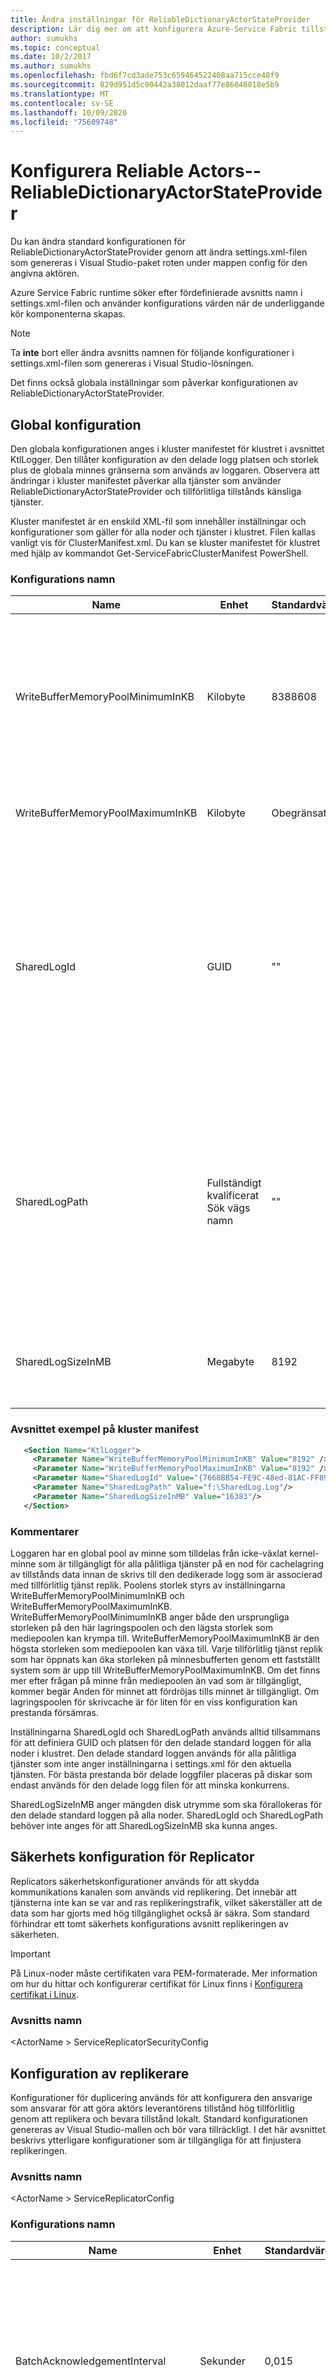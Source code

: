 ```yaml
---
title: Ändra inställningar för ReliableDictionaryActorStateProvider
description: Lär dig mer om att konfigurera Azure-Service Fabric tillstånds känsliga aktörer av typen ReliableDictionaryActorStateProvider.
author: sumukhs
ms.topic: conceptual
ms.date: 10/2/2017
ms.author: sumukhs
ms.openlocfilehash: fbd6f7cd3ade753c659464522408aa715cce48f9
ms.sourcegitcommit: 829d951d5c90442a38012daaf77e86046018e5b9
ms.translationtype: MT
ms.contentlocale: sv-SE
ms.lasthandoff: 10/09/2020
ms.locfileid: "75609748"
---
```

# <a name="configuring-reliable-actors--reliabledictionaryactorstateprovider"></a>Konfigurera Reliable Actors--ReliableDictionaryActorStateProvider
Du kan ändra standard konfigurationen för ReliableDictionaryActorStateProvider genom att ändra settings.xml-filen som genereras i Visual Studio-paket roten under mappen config för den angivna aktören.

Azure Service Fabric runtime söker efter fördefinierade avsnitts namn i settings.xml-filen och använder konfigurations värden när de underliggande kör komponenterna skapas.

> [!NOTE]
> Ta **inte** bort eller ändra avsnitts namnen för följande konfigurationer i settings.xml-filen som genereras i Visual Studio-lösningen.
> 
> 

Det finns också globala inställningar som påverkar konfigurationen av ReliableDictionaryActorStateProvider.

## <a name="global-configuration"></a>Global konfiguration
Den globala konfigurationen anges i kluster manifestet för klustret i avsnittet KtlLogger. Den tillåter konfiguration av den delade logg platsen och storlek plus de globala minnes gränserna som används av loggaren. Observera att ändringar i kluster manifestet påverkar alla tjänster som använder ReliableDictionaryActorStateProvider och tillförlitliga tillstånds känsliga tjänster.

Kluster manifestet är en enskild XML-fil som innehåller inställningar och konfigurationer som gäller för alla noder och tjänster i klustret. Filen kallas vanligt vis för ClusterManifest.xml. Du kan se kluster manifestet för klustret med hjälp av kommandot Get-ServiceFabricClusterManifest PowerShell.

### <a name="configuration-names"></a>Konfigurations namn
| Name | Enhet | Standardvärde | Kommentarer |
| --- | --- | --- | --- |
| WriteBufferMemoryPoolMinimumInKB |Kilobyte |8388608 |Minsta antal KB som ska allokeras i kernel-läge för loggen för Write buffer-anslutningspoolen. Den här mediepoolen används för cachelagring av statusinformation innan den skrivs till disken. |
| WriteBufferMemoryPoolMaximumInKB |Kilobyte |Obegränsat |Maximal storlek som mediepoolen för logg skrivnings buffert kan växa till. |
| SharedLogId |GUID |"" |Anger ett unikt GUID som ska användas för att identifiera den delade standard logg filen som används av alla pålitliga tjänster på alla noder i klustret som inte anger SharedLogId i deras tjänstspecifika konfiguration. Om SharedLogId anges måste även SharedLogPath anges. |
| SharedLogPath |Fullständigt kvalificerat Sök vägs namn |"" |Anger den fullständiga sökvägen till den delade logg filen som används av alla pålitliga tjänster på alla noder i klustret som inte anger SharedLogPath i deras tjänstspecifika konfiguration. Men om SharedLogPath anges måste SharedLogId också anges. |
| SharedLogSizeInMB |Megabyte |8192 |Anger antalet MB disk utrymme som ska allokeras statiskt för den delade loggen. Värdet måste vara 2048 eller större. |

### <a name="sample-cluster-manifest-section"></a>Avsnittet exempel på kluster manifest
```xml
   <Section Name="KtlLogger">
     <Parameter Name="WriteBufferMemoryPoolMinimumInKB" Value="8192" />
     <Parameter Name="WriteBufferMemoryPoolMaximumInKB" Value="8192" />
     <Parameter Name="SharedLogId" Value="{7668BB54-FE9C-48ed-81AC-FF89E60ED2EF}"/>
     <Parameter Name="SharedLogPath" Value="f:\SharedLog.Log"/>
     <Parameter Name="SharedLogSizeInMB" Value="16383"/>
   </Section>
```

### <a name="remarks"></a>Kommentarer
Loggaren har en global pool av minne som tilldelas från icke-växlat kernel-minne som är tillgängligt för alla pålitliga tjänster på en nod för cachelagring av tillstånds data innan de skrivs till den dedikerade logg som är associerad med tillförlitlig tjänst replik. Poolens storlek styrs av inställningarna WriteBufferMemoryPoolMinimumInKB och WriteBufferMemoryPoolMaximumInKB. WriteBufferMemoryPoolMinimumInKB anger både den ursprungliga storleken på den här lagringspoolen och den lägsta storlek som mediepoolen kan krympa till. WriteBufferMemoryPoolMaximumInKB är den högsta storleken som mediepoolen kan växa till. Varje tillförlitlig tjänst replik som har öppnats kan öka storleken på minnesbufferten genom ett fastställt system som är upp till WriteBufferMemoryPoolMaximumInKB. Om det finns mer efter frågan på minne från mediepoolen än vad som är tillgängligt, kommer begär Anden för minnet att fördröjas tills minnet är tillgängligt. Om lagringspoolen för skrivcache är för liten för en viss konfiguration kan prestanda försämras.

Inställningarna SharedLogId och SharedLogPath används alltid tillsammans för att definiera GUID och platsen för den delade standard loggen för alla noder i klustret. Den delade standard loggen används för alla pålitliga tjänster som inte anger inställningarna i settings.xml för den aktuella tjänsten. För bästa prestanda bör delade loggfiler placeras på diskar som endast används för den delade logg filen för att minska konkurrens.

SharedLogSizeInMB anger mängden disk utrymme som ska förallokeras för den delade standard loggen på alla noder.  SharedLogId och SharedLogPath behöver inte anges för att SharedLogSizeInMB ska kunna anges.

## <a name="replicator-security-configuration"></a>Säkerhets konfiguration för Replicator
Replicators säkerhetskonfigurationer används för att skydda kommunikations kanalen som används vid replikering. Det innebär att tjänsterna inte kan se var and ras replikeringstrafik, vilket säkerställer att de data som har gjorts med hög tillgänglighet också är säkra.
Som standard förhindrar ett tomt säkerhets konfigurations avsnitt replikeringen av säkerheten.

> [!IMPORTANT]
> På Linux-noder måste certifikaten vara PEM-formaterade. Mer information om hur du hittar och konfigurerar certifikat för Linux finns i [Konfigurera certifikat i Linux](./service-fabric-configure-certificates-linux.md). 
> 

### <a name="section-name"></a>Avsnitts namn
&lt;ActorName &gt; ServiceReplicatorSecurityConfig

## <a name="replicator-configuration"></a>Konfiguration av replikerare
Konfigurationer för duplicering används för att konfigurera den ansvarige som ansvarar för att göra aktörs leverantörens tillstånd hög tillförlitlig genom att replikera och bevara tillstånd lokalt.
Standard konfigurationen genereras av Visual Studio-mallen och bör vara tillräckligt. I det här avsnittet beskrivs ytterligare konfigurationer som är tillgängliga för att finjustera replikeringen.

### <a name="section-name"></a>Avsnitts namn
&lt;ActorName &gt; ServiceReplicatorConfig

### <a name="configuration-names"></a>Konfigurations namn
| Name | Enhet | Standardvärde | Kommentarer |
| --- | --- | --- | --- |
| BatchAcknowledgementInterval |Sekunder |0,015 |Den tids period som replikeraren på den sekundära väntar efter att ha tagit emot en åtgärd innan en bekräftelse skickas till den primära. Alla andra bekräftelser som ska skickas för åtgärder som bearbetas inom detta intervall skickas som ett svar. |
| ReplicatorEndpoint |E.t. |Ingen standard-obligatorisk parameter |IP-adress och port som den primära/sekundära replikeraren ska använda för att kommunicera med andra replikeringar i replik uppsättningen. Detta bör referera till en slut punkt för en TCP-resurs i tjänst manifestet. Läs mer om hur du definierar slut punkts resurser i tjänst manifestet i [tjänst manifest resurser](service-fabric-service-manifest-resources.md) . |
| MaxReplicationMessageSize |Byte |50 MB |Maximal storlek på replikeringsdata som kan överföras i ett enda meddelande. |
| MaxPrimaryReplicationQueueSize |Antal åtgärder |8192 |Maximalt antal åtgärder i den primära kön. En åtgärd frigörs efter att den primära replikeraren får en bekräftelse från alla sekundära replikeringar. Värdet måste vara större än 64 och en potens på 2. |
| MaxSecondaryReplicationQueueSize |Antal åtgärder |16384 |Maximalt antal åtgärder i den sekundära kön. En åtgärd frigörs när den har gjort sitt tillstånd hög tillgängligt genom persistence. Värdet måste vara större än 64 och en potens på 2. |
| CheckpointThresholdInMB |MB |200 |Mängden logg fils utrymme som används för att ange en kontroll punkt. |
| MaxRecordSizeInKB |KB |1024 |Största post storlek som replikeraren kan skriva i loggen. Värdet måste vara en multipel av 4 och större än 16. |
| OptimizeLogForLowerDiskUsage |Boolesk |true |Om värdet är true konfigureras loggen så att replikens dedikerade loggfil skapas med hjälp av en NTFS-sparse-fil. Detta minskar den faktiska disk utrymmes användningen för filen. Om värdet är false skapas filen med fasta allokeringar, vilket ger bästa möjliga skriv prestanda. |
| SharedLogId |guid |"" |Anger ett unikt GUID som ska användas för att identifiera den delade logg filen som används med den här repliken. Normalt bör inte tjänsterna använda den här inställningen. Men om SharedLogId anges måste SharedLogPath också anges. |
| SharedLogPath |Fullständigt kvalificerat Sök vägs namn |"" |Anger den fullständiga sökvägen dit den delade logg filen för repliken kommer att skapas. Normalt bör inte tjänsterna använda den här inställningen. Men om SharedLogPath anges måste SharedLogId också anges. |

## <a name="sample-configuration-file"></a>Exempelkonfigurationsfil
```xml
<?xml version="1.0" encoding="utf-8"?>
<Settings xmlns:xsd="https://www.w3.org/2001/XMLSchema" xmlns:xsi="https://www.w3.org/2001/XMLSchema-instance" xmlns="http://schemas.microsoft.com/2011/01/fabric">
   <Section Name="MyActorServiceReplicatorConfig">
      <Parameter Name="ReplicatorEndpoint" Value="MyActorServiceReplicatorEndpoint" />
      <Parameter Name="BatchAcknowledgementInterval" Value="0.05"/>
      <Parameter Name="CheckpointThresholdInMB" Value="180" />
   </Section>
   <Section Name="MyActorServiceReplicatorSecurityConfig">
      <Parameter Name="CredentialType" Value="X509" />
      <Parameter Name="FindType" Value="FindByThumbprint" />
      <Parameter Name="FindValue" Value="9d c9 06 b1 69 dc 4f af fd 16 97 ac 78 1e 80 67 90 74 9d 2f" />
      <Parameter Name="StoreLocation" Value="LocalMachine" />
      <Parameter Name="StoreName" Value="My" />
      <Parameter Name="ProtectionLevel" Value="EncryptAndSign" />
      <Parameter Name="AllowedCommonNames" Value="My-Test-SAN1-Alice,My-Test-SAN1-Bob" />
   </Section>
</Settings>
```

## <a name="remarks"></a>Kommentarer
Parametern BatchAcknowledgementInterval styr svars tiden för replikering. Värdet "0" resulterar i lägsta möjliga svars tid, med kostnaden för data flödet (som fler bekräftelse meddelanden måste skickas och bearbetas, var och en innehåller färre bekräftelser).
Ju större värde för BatchAcknowledgementInterval, desto högre det övergripande antalet data flöde för replikering, till kostnaden för högre åtgärds fördröjning. Detta översätter direkt till svars tiden för transaktions incheckningar.

Parametern CheckpointThresholdInMB styr mängden disk utrymme som replikeraren kan använda för att lagra tillståndsinformation i replikens dedikerade loggfil. Om du ökar värdet till ett högre värde än standardinställningen kan det leda till snabbare omkonfigurations tider när en ny replik läggs till i uppsättningen. Detta beror på den partiella tillstånds överföring som äger rum på grund av tillgängligheten för mer historik för åtgärder i loggen. Detta kan eventuellt öka återställnings tiden för en replik efter en krasch.

Om du ställer in OptimizeForLowerDiskUsage på sant, allokeras logg fils utrymmet för att aktiva repliker ska kunna lagra mer tillståndsinformation i loggfilerna, medan inaktiva repliker använder mindre disk utrymme. Detta gör det möjligt att vara värd för fler repliker på en nod. Om du anger OptimizeForLowerDiskUsage till false skrivs tillståndsinformation snabbare till loggfilerna.

Inställningen MaxRecordSizeInKB definierar den maximala storleken för en post som kan skrivas av replikmappen i logg filen. I de flesta fall är standard post storleken på 1024 KB optimal. Men om tjänsten gör att större data objekt ska ingå i tillståndsinformation, kan det här värdet behöva ökas. Det finns lite förmån för att göra MaxRecordSizeInKB mindre än 1024 eftersom mindre poster bara använder det utrymme som krävs för den mindre posten. Vi förväntar oss att det här värdet bara skulle behöva ändras i sällsynta fall.

Inställningarna SharedLogId och SharedLogPath används alltid tillsammans för att en tjänst ska kunna använda en separat delad logg från den delade standard loggen för noden. För bästa möjliga effektivitet bör så många tjänster som möjligt ange samma delade logg. Delade loggfiler bör placeras på diskar som enbart används för den delade logg filen för att minska konkurrens för huvud rörelse. Vi räknar med att dessa värden bara skulle behöva ändras i sällsynta fall.

